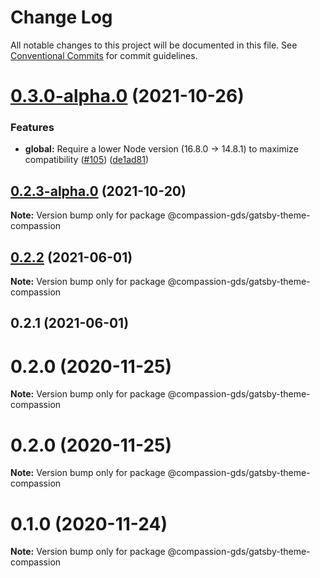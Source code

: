 # Change Log

All notable changes to this project will be documented in this file.
See [Conventional Commits](https://conventionalcommits.org) for commit guidelines.

# [0.3.0-alpha.0](https://github.com/compassion-gds/compassion-gds/compare/@compassion-gds/gatsby-theme-compassion@0.2.3-alpha.0...@compassion-gds/gatsby-theme-compassion@0.3.0-alpha.0) (2021-10-26)


### Features

* **global:** Require a lower Node version (16.8.0 → 14.8.1) to maximize compatibility ([#105](https://github.com/compassion-gds/compassion-gds/issues/105)) ([de1ad81](https://github.com/compassion-gds/compassion-gds/commit/de1ad810b4f67ac3f61e977115eb7ac70ff176a5))





## [0.2.3-alpha.0](https://github.com/compassion-gds/compassion-gds/compare/@compassion-gds/gatsby-theme-compassion@0.2.2...@compassion-gds/gatsby-theme-compassion@0.2.3-alpha.0) (2021-10-20)

**Note:** Version bump only for package @compassion-gds/gatsby-theme-compassion





## [0.2.2](https://github.com/compassion-gds/compassion-gds/compare/@compassion-gds/gatsby-theme-compassion@0.2.1...@compassion-gds/gatsby-theme-compassion@0.2.2) (2021-06-01)

**Note:** Version bump only for package @compassion-gds/gatsby-theme-compassion





## 0.2.1 (2021-06-01)



# 0.2.0 (2020-11-25)

**Note:** Version bump only for package @compassion-gds/gatsby-theme-compassion





# 0.2.0 (2020-11-25)

**Note:** Version bump only for package @compassion-gds/gatsby-theme-compassion





# 0.1.0 (2020-11-24)

**Note:** Version bump only for package @compassion-gds/gatsby-theme-compassion
